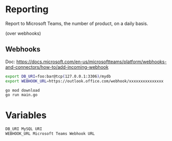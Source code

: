 
# Reporting

Report to Microsoft Teams, the number of product, on a daily basis.

(over webhooks)

## Webhooks

Doc: https://docs.microsoft.com/en-us/microsoftteams/platform/webhooks-and-connectors/how-to/add-incoming-webhook

```bash
export DB_URI=foo:bar@tcp(127.0.0.1:3306)/mydb
export WEBHOOK_URL=https://outlook.office.com/webhook/xxxxxxxxxxxxxxx

go mod download
go run main.go
```

# Variables

```bash
DB_URI MySQL URI
WEBHOOK_URL Microsoft Teams Webhook URL
```